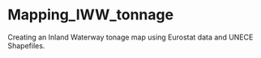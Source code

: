 # Mapping_IWW_tonnage
Creating an Inland Waterway tonage map using Eurostat data and UNECE Shapefiles.
